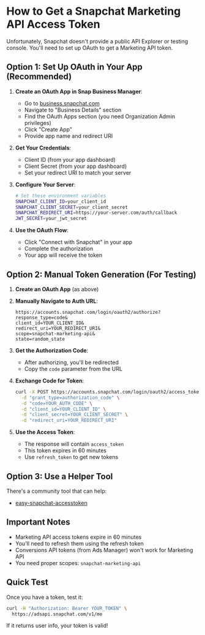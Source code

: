 # How to Get a Snapchat Marketing API Access Token

Unfortunately, Snapchat doesn't provide a public API Explorer or testing console. You'll need to set up OAuth to get a Marketing API token.

## Option 1: Set Up OAuth in Your App (Recommended)

1. **Create an OAuth App in Snap Business Manager**:
   - Go to [business.snapchat.com](https://business.snapchat.com)
   - Navigate to "Business Details" section
   - Find the OAuth Apps section (you need Organization Admin privileges)
   - Click "Create App"
   - Provide app name and redirect URI

2. **Get Your Credentials**:
   - Client ID (from your app dashboard)
   - Client Secret (from your app dashboard)
   - Set your redirect URI to match your server

3. **Configure Your Server**:
   ```bash
   # Set these environment variables
   SNAPCHAT_CLIENT_ID=your_client_id
   SNAPCHAT_CLIENT_SECRET=your_client_secret
   SNAPCHAT_REDIRECT_URI=https://your-server.com/auth/callback
   JWT_SECRET=your_jwt_secret
   ```

4. **Use the OAuth Flow**:
   - Click "Connect with Snapchat" in your app
   - Complete the authorization
   - Your app will receive the token

## Option 2: Manual Token Generation (For Testing)

1. **Create an OAuth App** (as above)

2. **Manually Navigate to Auth URL**:
   ```
   https://accounts.snapchat.com/login/oauth2/authorize?
   response_type=code&
   client_id=YOUR_CLIENT_ID&
   redirect_uri=YOUR_REDIRECT_URI&
   scope=snapchat-marketing-api&
   state=random_state
   ```

3. **Get the Authorization Code**:
   - After authorizing, you'll be redirected
   - Copy the `code` parameter from the URL

4. **Exchange Code for Token**:
   ```bash
   curl -X POST https://accounts.snapchat.com/login/oauth2/access_token \
     -d "grant_type=authorization_code" \
     -d "code=YOUR_AUTH_CODE" \
     -d "client_id=YOUR_CLIENT_ID" \
     -d "client_secret=YOUR_CLIENT_SECRET" \
     -d "redirect_uri=YOUR_REDIRECT_URI"
   ```

5. **Use the Access Token**:
   - The response will contain `access_token`
   - This token expires in 60 minutes
   - Use `refresh_token` to get new tokens

## Option 3: Use a Helper Tool

There's a community tool that can help:
- [easy-snapchat-accesstoken](https://github.com/rbnali/easy-snapchat-accesstoken)

## Important Notes

- Marketing API access tokens expire in 60 minutes
- You'll need to refresh them using the refresh token
- Conversions API tokens (from Ads Manager) won't work for Marketing API
- You need proper scopes: `snapchat-marketing-api`

## Quick Test

Once you have a token, test it:
```bash
curl -H "Authorization: Bearer YOUR_TOKEN" \
  https://adsapi.snapchat.com/v1/me
```

If it returns user info, your token is valid!